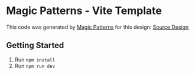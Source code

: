 # Magic Patterns - Vite Template

This code was generated by [Magic Patterns](https://magicpatterns.com) for this design: [Source Design](https://www.magicpatterns.com/c/3opwouwnmke9ewx5s8qgcm)

## Getting Started

1. Run `npm install`
2. Run `npm run dev`
